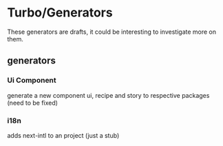 # Turbo/Generators

These generators are drafts, it could be interesting to investigate more on
them.

## generators

### Ui Component

generate a new component ui, recipe and story to respective packages (need to be
fixed)

### i18n

adds next-intl to an project (just a stub)
